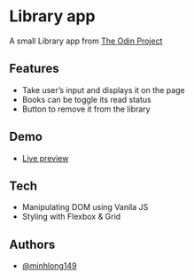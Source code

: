 
# Library app

A small Library app from [The Odin Project](https://www.theodinproject.com/paths/full-stack-javascript/courses/intermediate-html-and-css/lessons/sign-up-form)

## Features 

- Take user’s input and displays it on the page
- Books can be toggle its read status
- Button to remove it from the library

## Demo

- [Live preview](https://minhlong149.github.io/library-app/)

## Tech

- Manipulating DOM using Vanila JS
- Styling with Flexbox & Grid

## Authors

- [@minhlong149](https://github.com/minhlong149)
